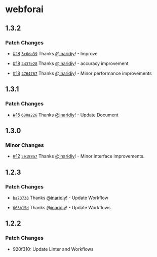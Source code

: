 # webforai

## 1.3.2

### Patch Changes

- [#18](https://github.com/inaridiy/webforai/pull/18) [`3c6da39`](https://github.com/inaridiy/webforai/commit/3c6da3952f176769cf8aa899f6c7207c231d806a) Thanks [@inaridiy](https://github.com/inaridiy)! - Improve

- [#18](https://github.com/inaridiy/webforai/pull/18) [`4437e28`](https://github.com/inaridiy/webforai/commit/4437e28e1e7807fd061aee99510ea2d3f71a2a78) Thanks [@inaridiy](https://github.com/inaridiy)! - accuracy improvement

- [#18](https://github.com/inaridiy/webforai/pull/18) [`4764767`](https://github.com/inaridiy/webforai/commit/47647676a838b922e2cf32b1d3637c8153b996dd) Thanks [@inaridiy](https://github.com/inaridiy)! - Minor performance improvements

## 1.3.1

### Patch Changes

- [#15](https://github.com/inaridiy/webforai/pull/15) [`680a226`](https://github.com/inaridiy/webforai/commit/680a22638409517658c3918d90d070b1fa53cc3f) Thanks [@inaridiy](https://github.com/inaridiy)! - Update Document

## 1.3.0

### Minor Changes

- [#12](https://github.com/inaridiy/webforai/pull/12) [`5e188a7`](https://github.com/inaridiy/webforai/commit/5e188a7c4d386e6351a5120213f18948ec5ec6f7) Thanks [@inaridiy](https://github.com/inaridiy)! - Minor interface improvements.

## 1.2.3

### Patch Changes

- [`ba73738`](https://github.com/inaridiy/webforai/commit/ba73738c24f509c8f1f060f0314bc0c6e3abc953) Thanks [@inaridiy](https://github.com/inaridiy)! - Update Workflow

- [`663b15d`](https://github.com/inaridiy/webforai/commit/663b15d87a3085ef1d1657dd73a637e43aa4340b) Thanks [@inaridiy](https://github.com/inaridiy)! - Update Workflows

## 1.2.2

### Patch Changes

- 920f310: Update Linter and Workflows
